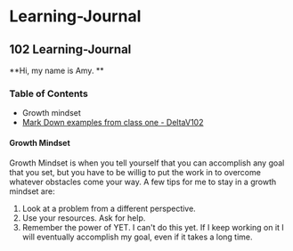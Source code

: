 # Learning-Journal
## 102 Learning-Journal

**Hi, my name is Amy. **



### Table of Contents
- Growth mindset
- [Mark Down examples from class one - DeltaV102](/MarkDownExamples.md)


#### Growth Mindset
Growth Mindset is when you tell yourself that you can accomplish any goal that you set, but you have to be willig to put the work in to overcome whatever obstacles come your way.  A few tips for me to stay in a growth  mindset are:
1.  Look at a problem from a different perspective.
2.   Use your resources.  Ask for help.
3.  Remember the power of YET.  I can't do this yet.  If I keep working on it I will eventually accomplish my goal, even if it takes a long time.
